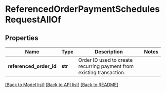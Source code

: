 # ReferencedOrderPaymentSchedulesRequestAllOf

## Properties
Name | Type | Description | Notes
------------ | ------------- | ------------- | -------------
**referenced_order_id** | **str** | Order ID used to create recurring payment from existing transaction. | 

[[Back to Model list]](../README.md#documentation-for-models) [[Back to API list]](../README.md#documentation-for-api-endpoints) [[Back to README]](../README.md)



